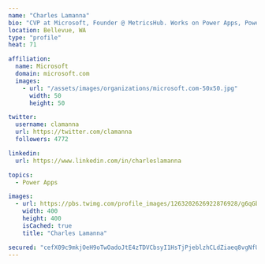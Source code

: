 ```yaml
---
name: "Charles Lamanna"
bio: "CVP at Microsoft, Founder @ MetricsHub. Works on Power Apps, Power Automate, Power Virtual Agent, Common Data Service and Dynamics 365."
location: Bellevue, WA
type: "profile"
heat: 71

affiliation:
  name: Microsoft
  domain: microsoft.com
  images:
    - url: "/assets/images/organizations/microsoft.com-50x50.jpg"
      width: 50
      height: 50

twitter:
  username: clamanna
  url: https://twitter.com/clamanna
  followers: 4772

linkedin:
  url: https://www.linkedin.com/in/charleslamanna

topics:
  - Power Apps

images:
  - url: https://pbs.twimg.com/profile_images/1263202626922876928/g6qGbHZ-_400x400.jpg
    width: 400
    height: 400
    isCached: true
    title: "Charles Lamanna"

secured: "cefX09c9mkjOeH9oTwOadoJtE4zTDVCbsyI1HsTjPjeblzhCLdZiaeq8vgNfUGotQuXGp6++/z8sTaRTaxNVxy8TfxdXhOAdghPI2B84dnOlEHK79YmE7/3HS8e7tvfEdLioFjh0XqhZVqvXR1wvHXOrVi9Uz/5Pj13S9r1Ngv6VTCOpAMb6wH1nrlirzPkExIjmoKnDCBklZ80LS9uqffEfvPzGB4aTD5pLzLmGNYk/9HycpQGBiAuVjquaK7DfTDv1AW+vHUaoiTz3KWXrASbUydgKzdyDSfLc8BdcZn0KTb5XpuFUmsJTuQKu8CHznODYhxBFMgoQ+/1Xa3by6y7isOyabTs7Gqz3fQCPOlfo6pAgwiq3qBH5Jm3/SwbTLzO9uqtpd0oawC4ILvX244/0MvcM5L7N6IMk9IwZR3A=;TabSA2tisXzgdf+lSipF8A=="
---
```


